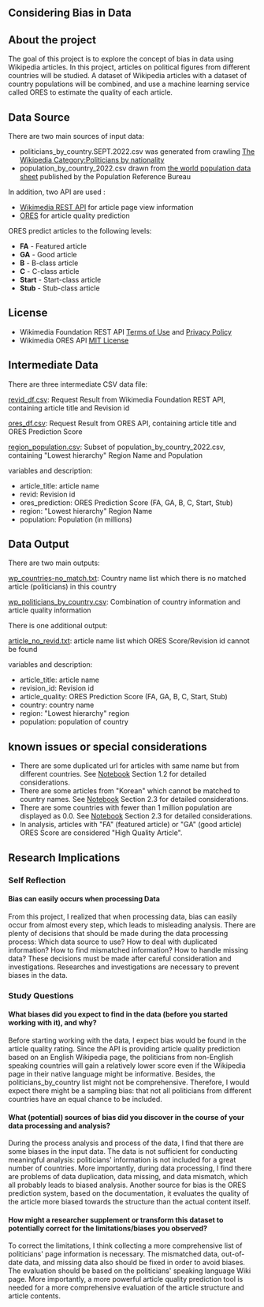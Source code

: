 ## Considering Bias in Data

## About the project
The goal of this project is to explore the concept of bias in data using Wikipedia articles. In this project, articles on political figures from different countries will be studied. A dataset of Wikipedia articles with a dataset of country populations will be combined, and use a machine learning service called ORES to estimate the quality of each article.


## Data Source
There are two main sources of input data:
- politicians_by_country.SEPT.2022.csv was generated from crawling [The Wikipedia Category:Politicians by nationality](https://en.wikipedia.org/wiki/Category:Politicians_by_nationality)
- population_by_country_2022.csv drawn from [the world population data sheet](https://www.prb.org/international/indicator/population/table) published by the Population Reference Bureau

In addition, two API are used :
- [Wikimedia REST API](https://www.mediawiki.org/wiki/Wikimedia_REST_API) for article page view information
- [ORES](https://www.mediawiki.org/wiki/ORES) for article quality prediction

ORES predict articles to the following levels:
 * **FA** - Featured article
 * **GA** - Good article
 * **B** - B-class article
 * **C** - C-class article
 * **Start** - Start-class article
 * **Stub** - Stub-class article

## License
- Wikimedia Foundation REST API [Terms of Use](https://foundation.wikimedia.org/wiki/Terms_of_Use/en) and [Privacy Policy](https://foundation.wikimedia.org/wiki/Privacy_policy)
- Wikimedia ORES API [MIT License](https://github.com/wikimedia/ores/blob/master/LICENSE)

## Intermediate Data
There are three intermediate CSV data file:

[revid_df.csv](/IntermediateData/revid_df.csv): Request Result from Wikimedia Foundation REST API, containing article title and Revision id

[ores_df.csv](/IntermediateData/ores_df.csv): Request Result from ORES API, containing article title and ORES Prediction Score

[region_population.csv](/IntermediateData/region_population.csv): Subset of population_by_country_2022.csv, containing "Lowest hierarchy" Region Name and Population

variables and description:
- article_title: article name
- revid: Revision id
- ores_prediction: ORES Prediction Score (FA, GA, B, C, Start, Stub)
- region: "Lowest hierarchy" Region Name
- population: Population (in millions)

## Data Output
There are two main outputs:

[wp_countries-no_match.txt](/DataOutput/wp_countries-no_match.txt): Country name list which there is no matched article (politicians) in this country

[wp_politicians_by_country.csv](/DataOutput/wp_politicians_by_country.csv): Combination of country information and article quality information

There is one additional output:

[article_no_revid.txt](/DataOutput/article_no_revid.txt): article name list which ORES Score/Revision id cannot be found

variables and description:
- article_title: article name
- revision_id: Revision id
- article_quality: ORES Prediction Score (FA, GA, B, C, Start, Stub)
- country: country name
- region: "Lowest hierarchy" region
- population: population of country

## known issues or special considerations
- There are some duplicated url for articles with same name but from different countries. See [Notebook](/data-512-homework_2.ipynb) Section 1.2 for detailed considerations.
- There are some articles from "Korean" which cannot be matched to country names. See [Notebook](/data-512-homework_2.ipynb) Section 2.3 for detailed considerations.
- There are some countries with fewer than 1 million population are displayed as 0.0. See [Notebook](/data-512-homework_2.ipynb) Section 2.3 for detailed considerations.
- In analysis, articles with "FA" (featured article) or "GA" (good article) ORES Score are considered "High Quality Article".

## Research Implications

### Self Reflection

#### Bias can easily occurs when processing Data
From this project, I realized that when processing data, bias can easily occur from almost every step, which leads to misleading analysis. There are plenty of decisions that should be made during the data processing process: Which data source to use? How to deal with duplicated information? How to find mismatched information? How to handle missing data? These decisions must be made after careful consideration and investigations. Researches and investigations are necessary to prevent biases in the data.

### Study Questions

#### What biases did you expect to find in the data (before you started working with it), and why?
Before starting working with the data, I expect bias would be found in the article quality rating. Since the API is providing article quality prediction based on an English Wikipedia page, the politicians from non-English speaking countries will gain a relatively lower score even if the Wikipedia page in their native language might be informative.
Besides, the politicians_by_country list might not be comprehensive. Therefore, I would expect there might be a sampling bias: that not all politicians from different countries have an equal chance to be included. 

#### What (potential) sources of bias did you discover in the course of your data processing and analysis?
During the process analysis and process of the data, I find that there are some biases in the input data. The data is not sufficient for conducting meaningful analysis: politicians' information is not included for a great number of countries. More importantly, during data processing, I find there are problems of data duplication, data missing, and data mismatch, which all probably leads to biased analysis.
Another source for bias is the ORES prediction system, based on the documentation, it evaluates the quality of the article more biased towards the structure than the actual content itself.

#### How might a researcher supplement or transform this dataset to potentially correct for the limitations/biases you observed?
To correct the limitations, I think collecting a more comprehensive list of politicians' page information is necessary. The mismatched data, out-of-date data, and missing data also should be fixed in order to avoid biases. The evaluation should be based on the politicians' speaking language Wiki page. More importantly, a more powerful article quality prediction tool is needed for a more comprehensive evaluation of the article structure and article contents. 
